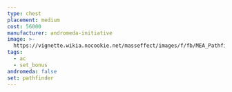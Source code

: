 ```yaml
---
type: chest
placement: medium
cost: 56000
manufacturer: andromeda-initiative
image: >-
  https://vignette.wikia.nocookie.net/masseffect/images/f/fb/MEA_Pathfinder_Scout_Chest.png/revision/latest/scale-to-width-down/350?cb=20180508001205
tags:
  - ac
  - set_bonus
andromeda: false
set: pathfinder
---
```

